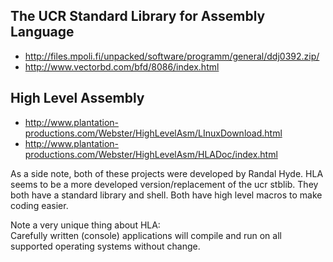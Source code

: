 ## The UCR Standard Library for Assembly Language 
* http://files.mpoli.fi/unpacked/software/programm/general/ddj0392.zip/
* http://www.vectorbd.com/bfd/8086/index.html

## High Level Assembly
* http://www.plantation-productions.com/Webster/HighLevelAsm/LInuxDownload.html
* http://www.plantation-productions.com/Webster/HighLevelAsm/HLADoc/index.html


As a side note, both of these projects were developed by Randal Hyde.
HLA seems to be a more developed version/replacement of the ucr stblib.
They both have a standard library and shell. Both have high level macros to make coding easier.

Note a very unique thing about HLA:  
Carefully written (console) applications will compile and run on all supported operating systems without change.  
